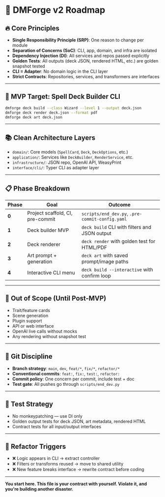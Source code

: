 # 🧭 DMForge v2 Roadmap

## 🔥 Core Principles

- **Single Responsibility Principle (SRP)**: One reason to change per module  
- **Separation of Concerns (SoC)**: CLI, app, domain, and infra are isolated  
- **Dependency Injection (DI)**: All services and repos passed explicitly  
- **Golden Tests**: All outputs (deck JSON, rendered HTML, etc.) are golden snapshot tested  
- **CLI = Adapter**: No domain logic in the CLI layer  
- **Strict Contracts**: Repositories, services, and transformers are interfaces  

---

## 🎯 MVP Target: Spell Deck Builder CLI

```sh
dmforge deck build --class Wizard --level 1 --output deck.json
dmforge deck render deck.json --format pdf
dmforge deck art deck.json
```

---

## 📚 Clean Architecture Layers

- `domain/`: Core models (`SpellCard`, `Deck`, `DeckOptions`, etc.)
- `application/`: Services like `DeckBuilder`, `RenderService`, etc.
- `infrastructure/`: JSON repo, OpenAI API, WeasyPrint
- `interface/cli/`: Typer CLI as adapter layer

---

## 📋 Phase Breakdown

| Phase | Goal                               | Outcome                                           |
|-------|------------------------------------|---------------------------------------------------|
| **0** | Project scaffold, CI, pre-commit   | `scripts/end_dev.py`, `.pre-commit-config.yaml`  |
| **1** | Deck builder MVP                   | `deck build` CLI with filters and JSON output    |
| **2** | Deck renderer                      | `deck render` with golden test for HTML/PDF      |
| **3** | Art prompt + generation            | `deck art` with saved prompt/image paths         |
| **4** | Interactive CLI menu               | `deck build --interactive` with confirm loop     |

---

## 🚫 Out of Scope (Until Post-MVP)

- Trait/feature cards  
- Scene generation  
- Plugin support  
- API or web interface  
- OpenAI live calls without mocks  
- Any rendering without snapshot test  

---

## 🔧 Git Discipline

- **Branch strategy**: `main`, `dev`, `feat/*`, `fix/*`, `refactor/*`
- **Conventional commits**: `feat:`, `fix:`, `test:`, `refactor:`
- **Commit policy**: One concern per commit, include test + doc
- **Test gate**: All pushes go through `scripts/end_dev.py`

---

## 🧪 Test Strategy

- No monkeypatching — use DI only  
- Golden output tests for deck JSON, art metadata, rendered HTML  
- Contract tests for all input/output interfaces  

---

## 🧱 Refactor Triggers

- ❌ Logic appears in CLI → extract controller  
- ❌ Filters or transforms reused → move to shared utility  
- ❌ New feature breaks interface → rewrite contract before coding  

---

**You start here. This file is your contract with yourself. Violate it, and you're building another disaster.**
